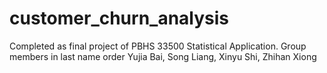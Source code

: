 # customer_churn_analysis
Completed as final project of PBHS 33500 Statistical Application. Group members in last name order Yujia Bai, Song Liang, Xinyu Shi, Zhihan Xiong
